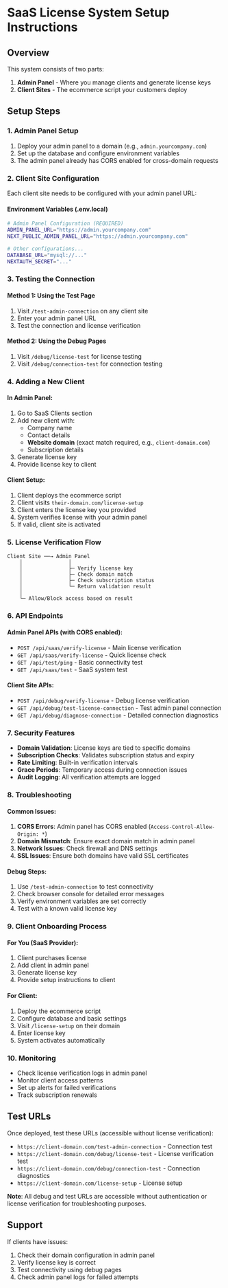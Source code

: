 # SaaS License System Setup Instructions

## Overview
This system consists of two parts:
1. **Admin Panel** - Where you manage clients and generate license keys
2. **Client Sites** - The ecommerce script your customers deploy

## Setup Steps

### 1. Admin Panel Setup
1. Deploy your admin panel to a domain (e.g., `admin.yourcompany.com`)
2. Set up the database and configure environment variables
3. The admin panel already has CORS enabled for cross-domain requests

### 2. Client Site Configuration
Each client site needs to be configured with your admin panel URL:

#### Environment Variables (.env.local)
```bash
# Admin Panel Configuration (REQUIRED)
ADMIN_PANEL_URL="https://admin.yourcompany.com"
NEXT_PUBLIC_ADMIN_PANEL_URL="https://admin.yourcompany.com"

# Other configurations...
DATABASE_URL="mysql://..."
NEXTAUTH_SECRET="..."
```

### 3. Testing the Connection

#### Method 1: Using the Test Page
1. Visit `/test-admin-connection` on any client site
2. Enter your admin panel URL
3. Test the connection and license verification

#### Method 2: Using the Debug Pages
1. Visit `/debug/license-test` for license testing
2. Visit `/debug/connection-test` for connection testing

### 4. Adding a New Client

#### In Admin Panel:
1. Go to SaaS Clients section
2. Add new client with:
   - Company name
   - Contact details
   - **Website domain** (exact match required, e.g., `client-domain.com`)
   - Subscription details
3. Generate license key
4. Provide license key to client

#### Client Setup:
1. Client deploys the ecommerce script
2. Client visits `their-domain.com/license-setup`
3. Client enters the license key you provided
4. System verifies license with your admin panel
5. If valid, client site is activated

### 5. License Verification Flow

```
Client Site ──→ Admin Panel
    │               │
    │               ├─ Verify license key
    │               ├─ Check domain match
    │               ├─ Check subscription status
    │               └─ Return validation result
    │
    └─ Allow/Block access based on result
```

### 6. API Endpoints

#### Admin Panel APIs (with CORS enabled):
- `POST /api/saas/verify-license` - Main license verification
- `GET /api/saas/verify-license` - Quick license check
- `GET /api/test/ping` - Basic connectivity test
- `GET /api/saas/test` - SaaS system test

#### Client Site APIs:
- `POST /api/debug/verify-license` - Debug license verification
- `GET /api/debug/test-license-connection` - Test admin panel connection
- `GET /api/debug/diagnose-connection` - Detailed connection diagnostics

### 7. Security Features

- **Domain Validation**: License keys are tied to specific domains
- **Subscription Checks**: Validates subscription status and expiry
- **Rate Limiting**: Built-in verification intervals
- **Grace Periods**: Temporary access during connection issues
- **Audit Logging**: All verification attempts are logged

### 8. Troubleshooting

#### Common Issues:
1. **CORS Errors**: Admin panel has CORS enabled (`Access-Control-Allow-Origin: *`)
2. **Domain Mismatch**: Ensure exact domain match in admin panel
3. **Network Issues**: Check firewall and DNS settings
4. **SSL Issues**: Ensure both domains have valid SSL certificates

#### Debug Steps:
1. Use `/test-admin-connection` to test connectivity
2. Check browser console for detailed error messages
3. Verify environment variables are set correctly
4. Test with a known valid license key

### 9. Client Onboarding Process

#### For You (SaaS Provider):
1. Client purchases license
2. Add client in admin panel
3. Generate license key
4. Provide setup instructions to client

#### For Client:
1. Deploy the ecommerce script
2. Configure database and basic settings
3. Visit `/license-setup` on their domain
4. Enter license key
5. System activates automatically

### 10. Monitoring

- Check license verification logs in admin panel
- Monitor client access patterns
- Set up alerts for failed verifications
- Track subscription renewals

## Test URLs

Once deployed, test these URLs (accessible without license verification):
- `https://client-domain.com/test-admin-connection` - Connection test
- `https://client-domain.com/debug/license-test` - License verification test  
- `https://client-domain.com/debug/connection-test` - Connection diagnostics
- `https://client-domain.com/license-setup` - License setup

**Note**: All debug and test URLs are accessible without authentication or license verification for troubleshooting purposes.

## Support

If clients have issues:
1. Check their domain configuration in admin panel
2. Verify license key is correct
3. Test connectivity using debug pages
4. Check admin panel logs for failed attempts
